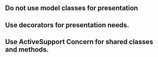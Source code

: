 ## Do not use model classes for presentation
## Use decorators for presentation needs.
## Use ActiveSupport Concern for shared classes and methods.
